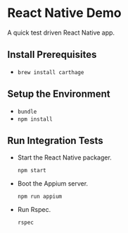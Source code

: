 # React Native Demo

A quick test driven React Native app.

## Install Prerequisites

* `brew install carthage`

## Setup the Environment

* `bundle`
* `npm install`

## Run Integration Tests

* Start the React Native packager.

  `npm start`

* Boot the Appium server.

  `npm run appium`

* Run Rspec.

  `rspec`
